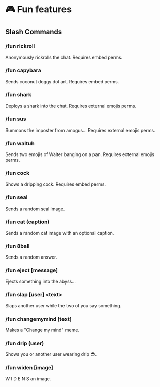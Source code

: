 # 🎮 Fun features

## Slash Commands

### /fun rickroll

Anonymously rickrolls the chat. Requires embed perms.

### /fun capybara

Sends coconut doggy dot art. Requires embed perms.

### /fun shark

Deploys a shark into the chat. Requires external emojis perms.

### /fun sus

Summons the imposter from amogus... Requires external emojis perms.

### /fun waltuh

Sends two emojis of Walter banging on a pan. Requires external emojis perms.

### /fun cock

Shows a dripping cock. Requires embed perms.

### /fun seal

Sends a random seal image.

### /fun cat (caption)

Sends a random cat image with an optional caption.

### /fun 8ball

Sends a random answer.

### /fun eject \[message]

Ejects something into the abyss...

### /fun slap \[user] \<text>

Slaps another user while the two of you say something.

### /fun changemymind \[text]

Makes a "Change my mind" meme.

### /fun drip (user)

Shows you or another user wearing drip 😎.

### /fun widen \[image]

W I D E N S an image.

